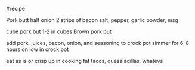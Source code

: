 #recipe  

Pork butt
half onion
2 strips of bacon
salt, pepper, garlic powder, msg

cube pork but 1-2 in cubes
Brown pork put

add pork, juices, bacon, onion, and seasoning to crock pot
simmer for 6-8 hours on low in crock pot

eat as is or crisp up in cooking fat
tacos, quesaladillas, whatevs 